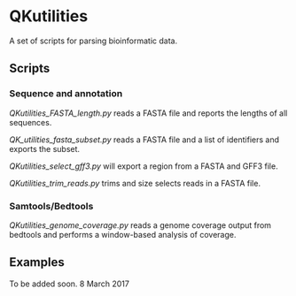 # QKutilities
A set of scripts for parsing bioinformatic data.

## Scripts
### Sequence and annotation
<i>QKutilities_FASTA_length.py</i> reads a FASTA file and reports the lengths of all sequences.

<i>QK_utilities_fasta_subset.py</i> reads a FASTA file and a list of identifiers and exports the subset.

<i>QKutilities_select_gff3.py</i> will export a region from a FASTA and GFF3 file.

<i>QKutilities_trim_reads.py</i> trims and size selects reads in a FASTA file.

### Samtools/Bedtools
<i>QKutilities_genome_coverage.py</i> reads a genome coverage output from bedtools and performs a window-based analysis of coverage.

## Examples
To be added soon. 8 March 2017
